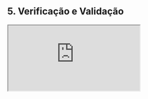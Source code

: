 ## 5. Verificação e Validação

<iframe class="release-video" src="https://youtube.com/embed/SrJ56YFQ8is" name="Apresentação Verificação e Validação" allow="accelerometer; autoplay; encrypted-media; gyroscope; picture-in-picture" allowfullscreen > Seu navegador não possui suporte para esse recurso... </iframe>
